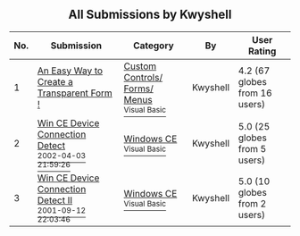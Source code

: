 ﻿<div align="center">

## All Submissions by Kwyshell

</div>

No.  | Submission | Category | By   | User Rating
---- | ---------- | -------- | ---- | -----------
1 | [An Easy Way to Create a Transparent Form \!<br />](https://github.com/Planet-Source-Code/kwyshell-an-easy-way-to-create-a-transparent-form__1-2296) | [Custom Controls/ Forms/  Menus<br /><sup>Visual Basic</sup>](../ByCategory/custom-controls-forms-menus__1-4.md) | Kwyshell | 4.2 (67 globes from 16 users)
2 | [Win CE Device Connection Detect<br /><sup>2002-04-03 21:59:26</sup>](https://github.com/Planet-Source-Code/kwyshell-win-ce-device-connection-detect__1-33384) | [Windows CE<br /><sup>Visual Basic</sup>](../ByCategory/windows-ce__1-41.md) | Kwyshell | 5.0 (25 globes from 5 users)
3 | [Win CE Device Connection Detect II<br /><sup>2001-09-12 22:03:46</sup>](https://github.com/Planet-Source-Code/kwyshell-win-ce-device-connection-detect-ii__1-53041) | [Windows CE<br /><sup>Visual Basic</sup>](../ByCategory/windows-ce__1-41.md) | Kwyshell | 5.0 (10 globes from 2 users)
